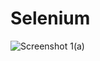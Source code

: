 # Selenium


![Screenshot 1(a)](https://user-images.githubusercontent.com/55796309/139693729-df008923-0a05-4c57-bd93-d4467a6303d5.png)
